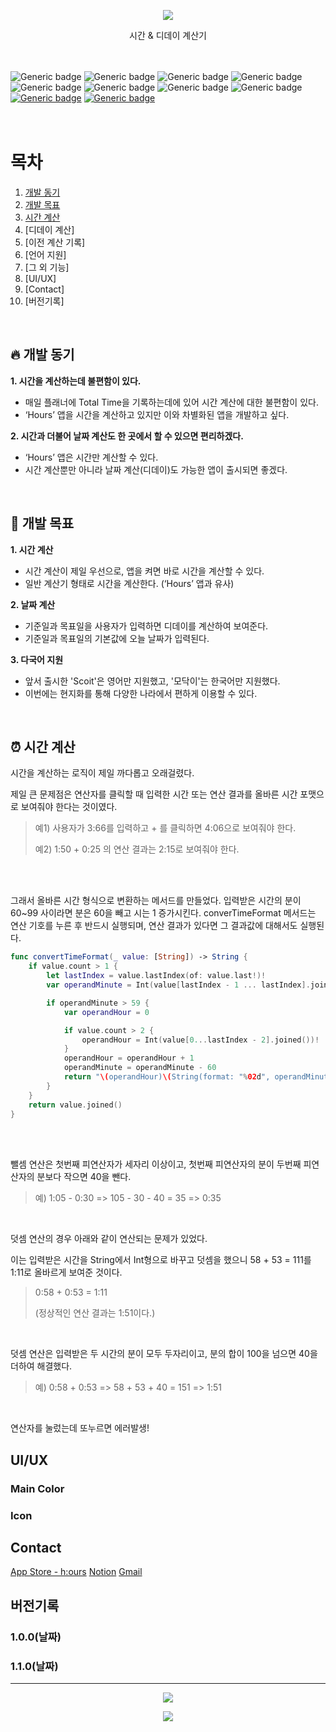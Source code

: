<!-- Header -->
<p align="center">
  <img src="https://capsule-render.vercel.app/api?type=waving&color=6769AB&height=300&section=header&text=h:ours&fontSize=90&fontColor=FFFFFF"/>
</p>
<div align="center"> 시간 & 디데이 계산기 </div>
<br/>
<br/>

<!-- Badge -->
![Generic badge](https://img.shields.io/badge/version-1.1.0-brightgreen)
![Generic badge](https://img.shields.io/badge/platform-iOS-lightgrey)
![Generic badge](https://img.shields.io/badge/language-Swift-orange)
![Generic badge](https://img.shields.io/badge/database-Firebase-blue)
![Generic badge](https://img.shields.io/badge/tool-Xcode-blue)
![Generic badge](https://img.shields.io/badge/tool-Github-lightgrey)
![Generic badge](https://img.shields.io/badge/tool-Notion-lightgrey)
![Generic badge](https://img.shields.io/badge/tool-Figma-orange)
[![Generic badge](https://img.shields.io/badge/contact-App%20Store-blue)](https://apps.apple.com/kr/app/h-ours/id1605524722)
[![Generic badge](https://img.shields.io/badge/contact-Gmail-red)](https://mail.google.com/mail/?view=cm&amp;fs=1&amp;to=hcolonours@gmail.com)
<br/>
<br/>
<br/>

<!-- Navigation -->
# 목차
1. [개발 동기](#-개발-동기)
2. [개발 목표](#-개발-목표)
3. [시간 계산](#-시간-계산)
4. [디데이 계산]
5. [이전 계산 기록]
6. [언어 지원]
7. [그 외 기능]
8. [UI/UX]
9. [Contact]
10. [버전기록]
<br/>

<!-- 1. 개발 동기 -->
## 🔥 개발 동기
**1. 시간을 계산하는데 불편함이 있다.**
- 매일 플래너에 Total Time을 기록하는데에 있어 시간 계산에 대한 불편함이 있다.
- ‘Hours’ 앱을 시간을 계산하고 있지만 이와 차별화된 앱을 개발하고 싶다.

**2. 시간과 더불어 날짜 계산도 한 곳에서 할 수 있으면 편리하겠다.**
- ‘Hours’ 앱은 시간만 계산할 수 있다. 
- 시간 계산뿐만 아니라 날짜 계산(디데이)도 가능한 앱이 출시되면 좋겠다.
<br/>

<!-- 2. 개발 목표 -->
## 🚀 개발 목표
**1. 시간 계산**
- 시간 계산이 제일 우선으로, 앱을 켜면 바로 시간을 계산할 수 있다.
- 일반 계산기 형태로 시간을 계산한다. (‘Hours’ 앱과 유사)

**2. 날짜 계산**
- 기준일과 목표일을 사용자가 입력하면 디데이를 계산하여 보여준다.
- 기준일과 목표일의 기본값에 오늘 날짜가 입력된다.

**3. 다국어 지원**
- 앞서 출시한 'Scoit'은 영어만 지원했고, '모닥이'는 한국어만 지원했다.
- 이번에는 현지화를 통해 다양한 나라에서 편하게 이용할 수 있다.
<br/>

<!-- 3. 시간 계산 -->
## ⏰ 시간 계산
시간을 계산하는 로직이 제일 까다롭고 오래걸렸다.

제일 큰 문제점은 연산자를 클릭할 때 입력한 시간 또는 연산 결과를 올바른 시간 포맷으로 보여줘야 한다는 것이였다.  
> 예1) 사용자가 3:66를 입력하고 + 를 클릭하면 4:06으로 보여줘야 한다.  
> 
> 예2) 1:50 + 0:25 의 연산 결과는 2:15로 보여줘야 한다.
<br/>
<br/>

그래서 올바른 시간 형식으로 변환하는 메서드를 만들었다. 입력받은 시간의 분이 60~99 사이라면 분은 60을 빼고 시는 1 증가시킨다.
converTimeFormat 메서드는 연산 기호를 누른 후 반드시 실행되며, 연산 결과가 있다면 그 결과값에 대해서도 실행된다.
```swift
func convertTimeFormat(_ value: [String]) -> String {
    if value.count > 1 {
        let lastIndex = value.lastIndex(of: value.last!)!
        var operandMinute = Int(value[lastIndex - 1 ... lastIndex].joined())!

        if operandMinute > 59 {
            var operandHour = 0

            if value.count > 2 {
                operandHour = Int(value[0...lastIndex - 2].joined())!
            }
            operandHour = operandHour + 1
            operandMinute = operandMinute - 60
            return "\(operandHour)\(String(format: "%02d", operandMinute))"
        }
    }
    return value.joined()
}
```
<br/>
<br/>

뺄셈 연산은 첫번째 피연산자가 세자리 이상이고, 첫번째 피연산자의 분이 두번째 피연산자의 분보다 작으면 40을 뺀다.
> 예) 1:05 - 0:30 => 105 - 30 - 40 = 35 => 0:35
<br/>

덧셈 연산의 경우 아래와 같이 연산되는 문제가 있었다.

이는 입력받은 시간을 String에서 Int형으로 바꾸고 덧셈을 했으니 58 + 53 = 111를 1:11로 올바르게 보여준 것이다.
> 0:58 + 0:53 = 1:11 
> 
> (정상적인 연산 결과는 1:51이다.)
<br/>

덧셈 연산은 입력받은 두 시간의 분이 모두 두자리이고, 분의 합이 100을 넘으면 40을 더하여 해결했다.
> 예) 0:58 + 0:53 => 58 + 53 + 40 = 151 => 1:51 
<br/>


연산자를 눌렀는데 또누르면 에러발생!


## UI/UX
### Main Color
### Icon
###

## Contact
[App Store - h:ours](https://apps.apple.com/kr/app/h-ours/id1605524722)
[Notion]()
[Gmail]()

## 버전기록
### 1.0.0(날짜)
### 1.1.0(날짜)

---

<!-- Footer -->
<p align="center">
  <img src="https://hits.seeyoufarm.com/api/count/incr/badge.svg?url=https%3A%2F%2Fgithub.com%2Fminji0801%2FTimeCalculator&count_bg=%236769AB&title_bg=%23555555&icon=&icon_color=%23E7E7E7&title=hits&edge_flat=false)"/>
</p>

<p align="center">
  <img src="https://github-readme-stats.vercel.app/api?username=minji0801&show_icons=true&theme=material-palenight"/>
</p>

